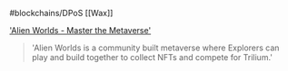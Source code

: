 #blockchains/DPoS 
[[Wax]]

['Alien Worlds - Master the Metaverse']('https://alienworlds.io')
> 'Alien Worlds is a community built metaverse where Explorers can play and build together to collect NFTs and compete for Trilium.'
